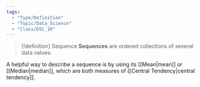 ```yaml
---
tags:
  - "Type/Definition"
  - "Topic/Data_Science"
  - "Class/DSC_10"
---
```


> [!definition] Sequence
> **Sequences** are ordered collections of several data values.

A helpful way to describe a sequence is by using its [[Mean|mean]] or [[Median|median]], which are both measures of [[Central Tendency|central tendency]].